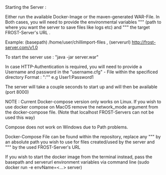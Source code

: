 Starting the Server :

Either run the available Docker-Image or the maven-generated WAR-File.
In Both cases, you will need to provide the environmental variables "<basepath>"" (path to where you want the server to save files like logs etc) and "<serverurl>"" the target FROST-Server's URL .

Example: (basepath) /home/user/chillimport-files , (serverurl) http://frost-server.com/v1.0 

To start the server use : "java -jar server.war"

In case HTTP-Authentication is required, you will need to provide a Username and password in the "username.cfg" - File within the specificed directory
Format : "<Username>:<Password>"" e.g User1:Password1 

The server will take a couple seconds to start up and will then be available (port 8000)

NOTE : Current Docker-compose  version only works on Linux. If you wish to use docker compose on MacOS remove the network_mode argument from the docker-compose file. (Note that localhost FROST-Servers can not be used this way)

Compose does not work on Windows due to Path problems.

Docker-Compose File can be found within the repository, replace any "<basepath>"" by an absolute path you wish to use for files created/used by the server and "<serverurl>"" by the used FROST-Server's URL

If you wish to start the docker image from the terminal instead, pass the basepath and serverurl environment variables via command line (sudo docker run -e envName=<...> server)